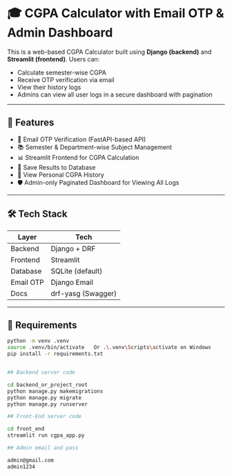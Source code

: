 # 🎓 CGPA Calculator with Email OTP & Admin Dashboard

This is a web-based CGPA Calculator built using **Django (backend)** and **Streamlit (frontend)**. Users can:
- Calculate semester-wise CGPA
- Receive OTP verification via email
- View their history logs
- Admins can view all user logs in a secure dashboard with pagination

---

## 🚀 Features

- 🔐 Email OTP Verification (FastAPI-based API)
- 📚 Semester & Department-wise Subject Management
- 📊 Streamlit Frontend for CGPA Calculation
- 🧾 Save Results to Database
- 📂 View Personal CGPA History
- 🛡️ Admin-only Paginated Dashboard for Viewing All Logs

---

## 🛠 Tech Stack

| Layer       | Tech             |
|------------|------------------|
| Backend     | Django + DRF     |
| Frontend    | Streamlit        |
| Database    | SQLite (default) |
| Email OTP   | Django Email     |
| Docs        | drf-yasg (Swagger) |

---

## 📝 Requirements


```bash
python -m venv .venv
source .venv/bin/activate   Or .\.venv\Scripts\activate on Windows
pip install -r requirements.txt


## Backend server code

cd backend_or_project_root
python manage.py makemigrations
python manage.py migrate
python manage.py runserver

## Front-End server code

cd front_end
streamlit run cgpa_app.py

## Admin email and pass

admin@gmail.com
admin1234
